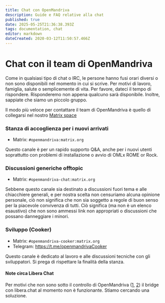 ```yaml
---
title: Chat con OpenMandriva
description: Guide e FAQ relative alla chat
published: true
date: 2025-05-25T21:36:38.393Z
tags: documentation, chat
editor: markdown
dateCreated: 2020-03-12T11:50:57.466Z
---
```


# Chat con il team di OpenMandriva

Come in qualsiasi tipo di chat o IRC, le persone hanno fusi orari diversi o non sono disponibili nel momento in cui si scrive. Per motivi di lavoro, famiglia, salute o semplicemente di vita. Per favore, dateci il tempo di rispondere. Risponderemo non appena qualcuno sarà disponibile. Inoltre, sappiate che siamo un piccolo gruppo.

Il modo più veloce per contattare il team di OpenMandriva è quello di collegarsi nel nostro [Matrix space](https://matrix.to/#/#openmandriva-space:matrix.org)
<br />
### Stanza di accoglienza per i nuovi arrivati
  - Matrix: `#openmandriva:matrix.org`

Questo canale è per un rapido supporto Q&A, anche per i nuovi utenti soprattutto con problemi di installazione o avvio di OMLx ROME or Rock.
<br />
### Discussioni generiche offtopic
  - Matrix: `#openmandriva-chat:matrix.org`

Sebbene questo canale sia destinato a discussioni fuori tema e alle chiacchiere generali, e per nostra scelta non censuriamo alcuna opinione personale, ciò non significa che non sia soggetto a regole di buon senso per la piacevole convivenza di tutti. Ciò significa (ma non è un elenco esaustivo) che non sono ammessi link non appropriati o discussioni che possano danneggiare i minori.
<br />
### Sviluppo (Cooker)
  - Matrix: `#openmandriva-cooker:matrix.org`
  - Telegram: https://t.me/openmandrivaCooker

Questo canale è dedicato al lavoro e alle discussioni tecniche con gli sviluppatori. Si prega di rispettare la finalità della stanza.
<br />

#### Note circa Libera Chat
Per motivi che non sono sotto il controllo di OpenMandriva ([1](https://libera.chat/news/temporarily-disabling-the-matrix-bridge), [2](https://libera.chat/news/matrix-bridge-disabled-retrospective)) il bridge con libera.chat al momento non è funzionante. Stiamo cercando una soluzione.

